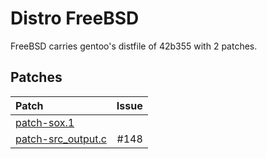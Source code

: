 # Distro FreeBSD

FreeBSD carries gentoo's distfile of 42b355 with 2 patches.

## Patches

| Patch | Issue |
| :---- | ----: |
| [patch-sox.1](https://codeberg.org/FreeBSD/freebsd-ports/src/commit/4f95d16ef4c6827dd8ab93dbf1b20b8431fdf58c/audio/sox/files/patch-sox.1) |  |
| [patch-src_output.c](https://codeberg.org/FreeBSD/freebsd-ports/src/commit/4f95d16ef4c6827dd8ab93dbf1b20b8431fdf58c/audio/sox/files/patch-src_output.c) | #148 |
